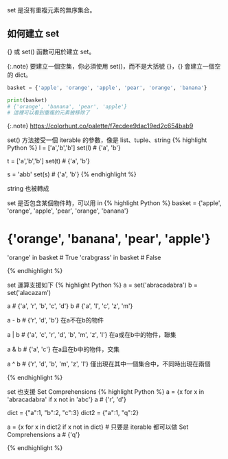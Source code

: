 
set 是沒有重複元素的無序集合。

## 如何建立 set

{} 或 set() 函數可用於建立 set。

{:.note} 
要建立一個空集，你必須使用 set()，而不是大括號 {}，{} 會建立一個空的 dict。

```python
basket = {'apple', 'orange', 'apple', 'pear', 'orange', 'banana'}

print(basket) 
# {'orange', 'banana', 'pear', 'apple'} 
# 這裡可以看到重複的元素被移除了

```

{:.note}
https://colorhunt.co/palette/f7ecdee9dac19ed2c654bab9

set() 方法接受一個 iterable 的參數，像是 list、tuple、string
{% highlight Python %}
l = ['a','b','b']
set(l) # {'a', 'b'}

t = ['a','b','b']
set(t) # {'a', 'b'}

s = 'abb'
set(s) # {'a', 'b'}
{% endhighlight %}

string 也被轉成

set 是否包含某個物件時，可以用 in
{% highlight Python %}
basket = {'apple', 'orange', 'apple', 'pear', 'orange', 'banana'}
# {'orange', 'banana', 'pear', 'apple'}

'orange' in basket # True
'crabgrass' in basket # False

{% endhighlight %}

set 運算支援如下
{% highlight Python %}
a = set('abracadabra')
b = set('alacazam')

a  # {'a', 'r', 'b', 'c', 'd'}
b  # {'a', 'l', 'c', 'z', 'm'}

a - b  # {'r', 'd', 'b'} 在a不在b的物件

a | b  # {'a', 'c', 'r', 'd', 'b', 'm', 'z', 'l'} 在a或在b中的物件，聯集

a & b # {'a', 'c'} 在a且在b中的物件，交集

a ^ b # {'r', 'd', 'b', 'm', 'z', 'l'} 僅出現在其中一個集合中，不同時出現在兩個

{% endhighlight %}

set 也支援 Set Comprehensions
{% highlight Python %}
a = {x for x in 'abracadabra' if x not in 'abc'}
a # {'r', 'd'}

dict = {"a":1, "b":2, "c":3}
dict2 = {"a":1, "q":2}

a = {x for x in dict2 if x not in dict} # 只要是 iterable 都可以做 Set Comprehensions
a # {'q'}

{% endhighlight %}
